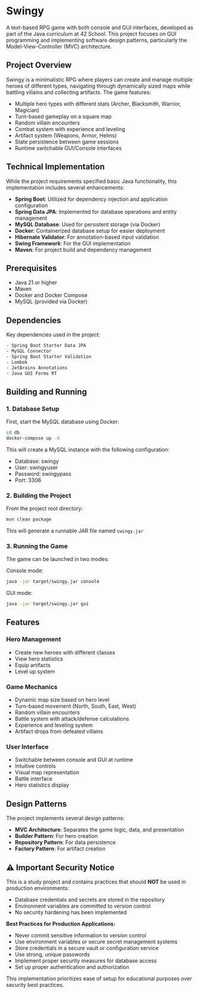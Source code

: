 # Swingy

A text-based RPG game with both console and GUI interfaces, developed as part of the Java curriculum at 42 School. This project focuses on GUI programming and implementing software design patterns, particularly the Model-View-Controller (MVC) architecture.

## Project Overview

Swingy is a minimalistic RPG where players can create and manage multiple heroes of different types, navigating through dynamically sized maps while battling villains and collecting artifacts. The game features:

- Multiple hero types with different stats (Archer, Blacksmith, Warrior, Magician)
- Turn-based gameplay on a square map
- Random villain encounters
- Combat system with experience and leveling
- Artifact system (Weapons, Armor, Helms)
- State persistence between game sessions
- Runtime switchable GUI/Console interfaces

## Technical Implementation

While the project requirements specified basic Java functionality, this implementation includes several enhancements:

- **Spring Boot**: Utilized for dependency injection and application configuration
- **Spring Data JPA**: Implemented for database operations and entity management
- **MySQL Database**: Used for persistent storage (via Docker)
- **Docker**: Containerized database setup for easier deployment
- **Hibernate Validator**: For annotation-based input validation
- **Swing Framework**: For the GUI implementation
- **Maven**: For project build and dependency management

## Prerequisites

- Java 21 or higher
- Maven
- Docker and Docker Compose
- MySQL (provided via Docker)

## Dependencies

Key dependencies used in the project:

```xml
- Spring Boot Starter Data JPA
- MySQL Connector
- Spring Boot Starter Validation
- Lombok
- JetBrains Annotations
- Java GUI Forms RT
```

## Building and Running

### 1. Database Setup

First, start the MySQL database using Docker:

```bash
cd db
docker-compose up -d
```

This will create a MySQL instance with the following configuration:
- Database: swingy
- User: swingyuser
- Password: swingypass
- Port: 3306

### 2. Building the Project

From the project root directory:

```bash
mvn clean package
```

This will generate a runnable JAR file named `swingy.jar`

### 3. Running the Game

The game can be launched in two modes:

Console mode:
```bash
java -jar target/swingy.jar console
```

GUI mode:
```bash
java -jar target/swingy.jar gui
```

## Features

### Hero Management
- Create new heroes with different classes
- View hero statistics
- Equip artifacts
- Level up system

### Game Mechanics
- Dynamic map size based on hero level
- Turn-based movement (North, South, East, West)
- Random villain encounters
- Battle system with attack/defense calculations
- Experience and leveling system
- Artifact drops from defeated villains

### User Interface
- Switchable between console and GUI at runtime
- Intuitive controls
- Visual map representation
- Battle interface
- Hero statistics display

## Design Patterns

The project implements several design patterns:

- **MVC Architecture**: Separates the game logic, data, and presentation
- **Builder Pattern**: For hero creation
- **Repository Pattern**: For data persistence
- **Factory Pattern**: For artifact creation

## ⚠️ Important Security Notice

This is a study project and contains practices that should **NOT** be used in production environments:

- Database credentials and secrets are stored in the repository
- Environment variables are committed to version control
- No security hardening has been implemented

**Best Practices for Production Applications:**
- Never commit sensitive information to version control
- Use environment variables or secure secret management systems
- Store credentials in a secure vault or configuration service
- Use strong, unique passwords
- Implement proper security measures for database access
- Set up proper authentication and authorization

This implementation prioritizes ease of setup for educational purposes over security best practices.
